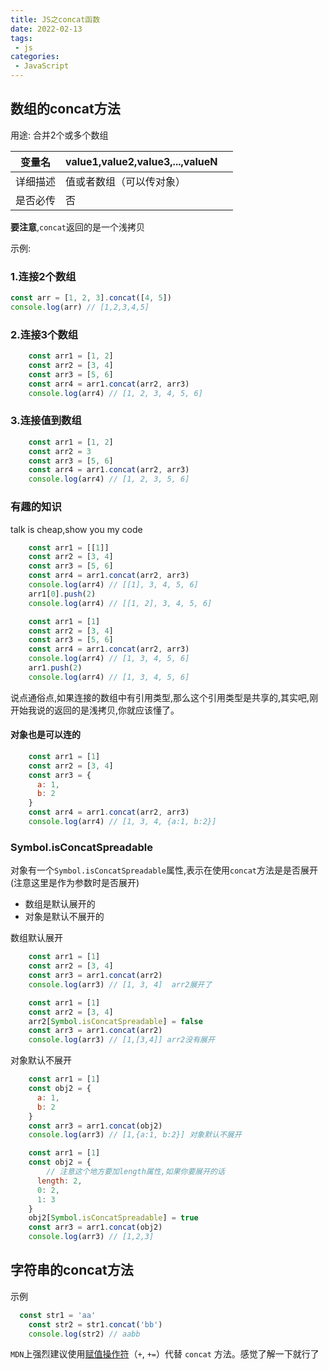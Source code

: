 ```yaml
---
title: JS之concat函数
date: 2022-02-13
tags:
 - js
categories:
 - JavaScript
---
```



## 数组的concat方法

用途: 合并2个或多个数组

| 变量名   | value1,value2,value3,...,valueN |      |
| -------- | ------------------------------- | ---- |
| 详细描述 | 值或者数组（可以传对象）        |      |
| 是否必传 | 否                              |      |

**要注意**,`concat`返回的是一个浅拷贝

示例:

### 1.连接2个数组

```js
const arr = [1, 2, 3].concat([4, 5])
console.log(arr) // [1,2,3,4,5]
```

### 2.连接3个数组

```js
    const arr1 = [1, 2]
    const arr2 = [3, 4]
    const arr3 = [5, 6]
    const arr4 = arr1.concat(arr2, arr3)
    console.log(arr4) // [1, 2, 3, 4, 5, 6]
```

### 3.连接值到数组

```js
    const arr1 = [1, 2]
    const arr2 = 3
    const arr3 = [5, 6]
    const arr4 = arr1.concat(arr2, arr3)
    console.log(arr4) // [1, 2, 3, 5, 6]
```

### 有趣的知识

talk is cheap,show you my code

```js
    const arr1 = [[1]]
    const arr2 = [3, 4]
    const arr3 = [5, 6]
    const arr4 = arr1.concat(arr2, arr3)
    console.log(arr4) // [[1], 3, 4, 5, 6]
    arr1[0].push(2)
    console.log(arr4) // [[1, 2], 3, 4, 5, 6]
```

```js
    const arr1 = [1]
    const arr2 = [3, 4]
    const arr3 = [5, 6]
    const arr4 = arr1.concat(arr2, arr3)
    console.log(arr4) // [1, 3, 4, 5, 6]
    arr1.push(2)
    console.log(arr4) // [1, 3, 4, 5, 6]
```

说点通俗点,如果连接的数组中有引用类型,那么这个引用类型是共享的,其实吧,刚开始我说的返回的是浅拷贝,你就应该懂了。

#### 对象也是可以连的

```js
    const arr1 = [1]
    const arr2 = [3, 4]
    const arr3 = {
      a: 1,
      b: 2
    }
    const arr4 = arr1.concat(arr2, arr3)
    console.log(arr4) // [1, 3, 4, {a:1, b:2}]
```

###  Symbol.isConcatSpreadable

对象有一个`Symbol.isConcatSpreadable`属性,表示在使用`concat`方法是是否展开(注意这里是作为参数时是否展开)

* 数组是默认展开的
* 对象是默认不展开的

数组默认展开

```js
    const arr1 = [1]
    const arr2 = [3, 4]
    const arr3 = arr1.concat(arr2)
    console.log(arr3) // [1, 3, 4]  arr2展开了
```

```js
    const arr1 = [1]
    const arr2 = [3, 4]
    arr2[Symbol.isConcatSpreadable] = false
    const arr3 = arr1.concat(arr2)
    console.log(arr3) // [1,[3,4]] arr2没有展开
```

对象默认不展开

```js
    const arr1 = [1]
    const obj2 = {
      a: 1,
      b: 2
    }
    const arr3 = arr1.concat(obj2)
    console.log(arr3) // [1,{a:1, b:2}] 对象默认不展开
```

```js
    const arr1 = [1]
    const obj2 = {
        // 注意这个地方要加length属性,如果你要展开的话
      length: 2,
      0: 2,
      1: 3
    }
    obj2[Symbol.isConcatSpreadable] = true
    const arr3 = arr1.concat(obj2)
    console.log(arr3) // [1,2,3]
```

## 字符串的concat方法

示例

```js
  const str1 = 'aa'
    const str2 = str1.concat('bb')
    console.log(str2) // aabb
```

`MDN`上强烈建议使用[赋值操作符](https://developer.mozilla.org/zh-CN/docs/Web/JavaScript/Reference/Operators/Assignment_Operators)（`+`, `+=`）代替 `concat` 方法。感觉了解一下就行了

